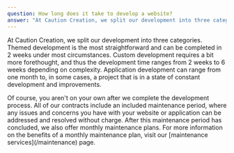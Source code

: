 ```yaml
---
question: How long does it take to develop a website?
answer: "At Caution Creation, we split our development into three categories. Themed development is the most straightforward and can be completed in 2 weeks under most circumstances. Custom development requires a bit more forethought, and thus the development time ranges from 2 weeks to 6 weeks depending on complexity. Application development can range from one month to, in some cases, a project that is in a state of constant development and improvements.\r\n\r\nOf course, you aren't on your own after we complete the development process. All of our contracts include an included maintenance period, where any issues and concerns you have with your website or application can be addressed and resolved without charge. After this maintenance period has concluded, we also offer monthly maintenance plans. For more information on the benefits of a monthly maintenance plan, visit our [maintenance services](/maintenance) page."
---
```

<!--StartFragment-->

At Caution Creation, we split our development into three categories. Themed development is the most straightforward and can be completed in 2 weeks under most circumstances. Custom development requires a bit more forethought, and thus the development time ranges from 2 weeks to 6 weeks depending on complexity. Application development can range from one month to, in some cases, a project that is in a state of constant development and improvements.



Of course, you aren't on your own after we complete the development process. All of our contracts include an included maintenance period, where any issues and concerns you have with your website or application can be addressed and resolved without charge. After this maintenance period has concluded, we also offer monthly maintenance plans. For more information on the benefits of a monthly maintenance plan, visit our \[maintenance services](/maintenance) page.



<!--EndFragment-->